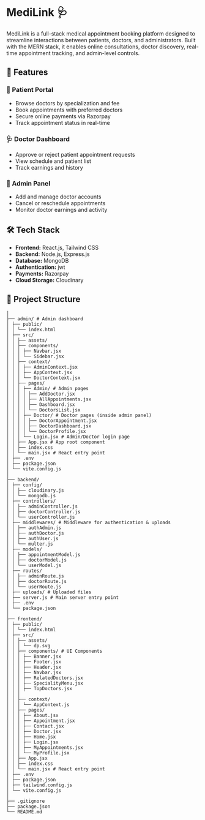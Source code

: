 # MediLink 🩺

MediLink is a full-stack medical appointment booking platform designed to streamline interactions between patients, doctors, and administrators.
Built with the MERN stack, it enables online consultations, doctor discovery, real-time appointment tracking, and admin-level controls.

## 🚀 Features

### 👤 Patient Portal
- Browse doctors by specialization and fee
- Book appointments with preferred doctors
- Secure online payments via Razorpay
- Track appointment status in real-time

### 🩺 Doctor Dashboard
- Approve or reject patient appointment requests
- View schedule and patient list
- Track earnings and history

### 🔐 Admin Panel
- Add and manage doctor accounts
- Cancel or reschedule appointments
- Monitor doctor earnings and activity

## 🛠️ Tech Stack

- **Frontend:** React.js, Tailwind CSS
- **Backend:** Node.js, Express.js
- **Database:** MongoDB
- **Authentication:** jwt
- **Payments:** Razorpay
- **Cloud Storage:** Cloudinary

## 📁 Project Structure

```medilink/
│
├── admin/ # Admin dashboard
│ ├── public/
│ │ └── index.html
│ ├── src/
│ │ ├── assets/
│ │ ├── components/ 
│ │ │ ├── Navbar.jsx
│ │ │ └── Sidebar.jsx
│ │ ├── context/ 
│ │ │ ├── AdminContext.jsx
│ │ │ ├── AppContext.jsx
│ │ │ └── DoctorContext.jsx
│ │ ├── pages/
│ │ │ ├── Admin/ # Admin pages
│ │ │ │ ├── AddDoctor.jsx
│ │ │ │ ├── AllAppointments.jsx
│ │ │ │ ├── Dashboard.jsx
│ │ │ │ └── DoctorsList.jsx
│ │ │ ├── Doctor/ # Doctor pages (inside admin panel)
│ │ │ │ ├── DoctorAppointment.jsx
│ │ │ │ ├── DoctorDashboard.jsx
│ │ │ │ └── DoctorProfile.jsx
│ │ │ └── Login.jsx # Admin/Doctor login page
│ │ ├── App.jsx # App root component
│ │ ├── index.css 
│ │ └── main.jsx # React entry point
│ ├── .env
│ ├── package.json
│ └── vite.config.js
│
├── backend/ 
│ ├── config/ 
│ │ ├── cloudinary.js
│ │ └── mongodb.js
│ ├── controllers/
│ │ ├── adminController.js
│ │ ├── doctorController.js
│ │ └── userController.js
│ ├── middlewares/ # Middleware for authentication & uploads
│ │ ├── authAdmin.js
│ │ ├── authDoctor.js
│ │ ├── authUser.js
│ │ └── multer.js
│ ├── models/ 
│ │ ├── appointmentModel.js
│ │ ├── doctorModel.js
│ │ └── userModel.js
│ ├── routes/ 
│ │ ├── adminRoute.js
│ │ ├── doctorRoute.js
│ │ └── userRoute.js
│ ├── uploads/ # Uploaded files
│ ├── server.js # Main server entry point
│ ├── .env
│ └── package.json
│
├── frontend/
│ ├── public/
│ │ └── index.html
│ ├── src/
│ │ ├── assets/ 
│ │ │ └── dp.svg
│ │ ├── components/ # UI Components
│ │ │ ├── Banner.jsx
│ │ │ ├── Footer.jsx
│ │ │ ├── Header.jsx
│ │ │ ├── Navbar.jsx
│ │ │ ├── RelatedDoctors.jsx
│ │ │ ├── SpecialityMenu.jsx
│ │ │ ├── TopDoctors.jsx
│ │ │
│ │ ├── context/ 
│ │ │ └── AppContext.js
│ │ ├── pages/ 
│ │ │ ├── About.jsx
│ │ │ ├── Appointment.jsx
│ │ │ ├── Contact.jsx
│ │ │ ├── Doctor.jsx
│ │ │ ├── Home.jsx
│ │ │ ├── Login.jsx
│ │ │ ├── MyAppointments.jsx
│ │ │ └── MyProfile.jsx
│ │ ├── App.jsx
│ │ ├── index.css
│ │ └── main.jsx # React entry point
│ ├── .env
│ ├── package.json
│ ├── tailwind.config.js
│ └── vite.config.js
│
├── .gitignore
├── package.json 
└── README.md

